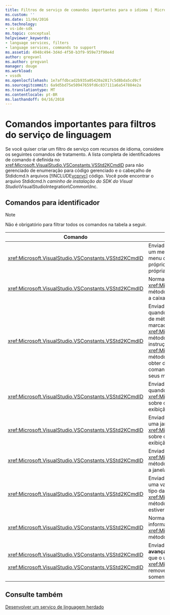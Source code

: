 ```yaml
---
title: Filtros de serviço de comandos importantes para o idioma | Microsoft Docs
ms.custom: ''
ms.date: 11/04/2016
ms.technology:
- vs-ide-sdk
ms.topic: conceptual
helpviewer_keywords:
- language services, filters
- language services, commands to support
ms.assetid: 4948c494-3d4d-4f50-b3f9-959e73f90e4d
author: gregvanl
ms.author: gregvanl
manager: douge
ms.workload:
- vssdk
ms.openlocfilehash: 1e7affdbcad2b935a05420a2817c5d8bda5cd9cf
ms.sourcegitcommit: 6a9d5bd75e50947659fd6c837111a6a547884e2a
ms.translationtype: MT
ms.contentlocale: pt-BR
ms.lasthandoff: 04/16/2018
---
```

# <a name="important-commands-for-language-service-filters"></a>Comandos importantes para filtros do serviço de linguagem
Se você quiser criar um filtro de serviço com recursos de idioma, considere os seguintes comandos de tratamento. A lista completa de identificadores de comando é definida no <xref:Microsoft.VisualStudio.VSConstants.VSStd2KCmdID> para não gerenciado de enumeração para código gerenciado e o cabeçalho de Stdidcmd.h arquivos [!INCLUDE[vcprvc](../../code-quality/includes/vcprvc_md.md)] código. Você pode encontrar o arquivo Stdidcmd.h *caminho de instalação do SDK do Visual Studio*\VisualStudioIntegration\Common\Inc.  
  
## <a name="commands-to-handle"></a>Comandos para identificador  
  
> [!NOTE]
>  Não é obrigatório para filtrar todos os comandos na tabela a seguir.  
  
|Comando|Descrição|  
|-------------|-----------------|  
|<xref:Microsoft.VisualStudio.VSConstants.VSStd2KCmdID>|Enviado quando o usuário clica. Este comando indica que se trata de tempo para fornecer um menu de atalho. Se você não lidar com este comando, o editor de texto fornece um menu de atalho padrão sem quaisquer comandos específicos do idioma. Para incluir seus próprios comandos nesse menu, tratar o comando e exibir um menu de atalho por conta própria.|  
|<xref:Microsoft.VisualStudio.VSConstants.VSStd2KCmdID>|Normalmente enviado quando o usuário digitar CTRL + J. Chamar o <xref:Microsoft.VisualStudio.TextManager.Interop.IVsTextView.UpdateCompletionStatus%2A> método sobre o <xref:Microsoft.VisualStudio.TextManager.Interop.IVsTextView> para mostrar a caixa de conclusão de instrução.|  
|<xref:Microsoft.VisualStudio.VSConstants.VSStd2KCmdID>|Enviado quando o usuário digita um caractere. Monitore esse comando para determinar quando um gatilho de caractere é digitado e para fornecer a instrução de conclusão, dicas de método e marcadores de texto, como coloração de sintaxe, a correspondência chaves e marcadores de erro. Chamar o <xref:Microsoft.VisualStudio.TextManager.Interop.IVsTextView.UpdateCompletionStatus%2A> método no <xref:Microsoft.VisualStudio.TextManager.Interop.IVsTextView> para conclusão de instrução e o <xref:Microsoft.VisualStudio.TextManager.Interop.IVsMethodTipWindow.SetMethodData%2A> método no <xref:Microsoft.VisualStudio.TextManager.Interop.IVsMethodTipWindow> para obter dicas de método. Para oferecer suporte a marcadores de texto, monitore esse comando para determinar se o caractere que está sendo digitado requer que você atualize seus marcadores.|  
|<xref:Microsoft.VisualStudio.VSConstants.VSStd2KCmdID>|Enviado quando o usuário digita a tecla Enter. Monitorar esse comando para determinar quando fechar uma janela de dica de método chamando o <xref:Microsoft.VisualStudio.TextManager.Interop.IVsMethodData.OnDismiss%2A> método sobre o <xref:Microsoft.VisualStudio.TextManager.Interop.IVsMethodData>. Por padrão, a exibição de texto trata esse comando.|  
|<xref:Microsoft.VisualStudio.VSConstants.VSStd2KCmdID>|Enviado quando o usuário digita a tecla Backspace. Monitor para determinar quando fechar uma janela de dica de método chamando o <xref:Microsoft.VisualStudio.TextManager.Interop.IVsMethodData.OnDismiss%2A> método sobre o <xref:Microsoft.VisualStudio.TextManager.Interop.IVsMethodData>. Por padrão, a exibição de texto trata esse comando.|  
|<xref:Microsoft.VisualStudio.VSConstants.VSStd2KCmdID>|Enviado de um menu ou uma tecla de atalho. Chamar o <xref:Microsoft.VisualStudio.TextManager.Interop.IVsTextView.UpdateTipWindow%2A> método sobre o <xref:Microsoft.VisualStudio.TextManager.Interop.IVsTextView> para atualizar a janela de dica com as informações de parâmetro.|  
|<xref:Microsoft.VisualStudio.VSConstants.VSStd2KCmdID>|Enviado quando o usuário passar o mouse sobre uma variável ou posiciona o cursor em uma variável e seleciona **informações rápidas** de **IntelliSense** no **editar** menu. Retorna o tipo da variável em uma dica chamando o <xref:Microsoft.VisualStudio.TextManager.Interop.IVsTextView.UpdateTipWindow%2A> método o <xref:Microsoft.VisualStudio.TextManager.Interop.IVsTextView>. Se a depuração estiver ativa, a dica também deve mostrar o valor da variável.|  
|<xref:Microsoft.VisualStudio.VSConstants.VSStd2KCmdID>|Normalmente enviado quando o usuário digitar CTRL + barra de espaços. Esse comando informa o serviço de linguagem para chamar o <xref:Microsoft.VisualStudio.TextManager.Interop.IVsTextView.UpdateCompletionStatus%2A> método sobre o <xref:Microsoft.VisualStudio.TextManager.Interop.IVsTextView>.|  
|<xref:Microsoft.VisualStudio.VSConstants.VSStd2KCmdID><br /><br /> <xref:Microsoft.VisualStudio.VSConstants.VSStd2KCmdID>|Enviado de um menu, geralmente **comentário de seleção** ou **seleção Descomente** de **avançado** no **editar** menu. <xref:Microsoft.VisualStudio.VSConstants.VSStd2KCmdID> indica que o usuário deseja comentar o texto selecionado. <xref:Microsoft.VisualStudio.VSConstants.VSStd2KCmdID> indica que o usuário deseja remover comentário do texto selecionado. Esses comandos podem ser implementados somente pelo serviço de linguagem.|  
  
## <a name="see-also"></a>Consulte também  
 [Desenvolver um serviço de linguagem herdado](../../extensibility/internals/developing-a-legacy-language-service.md)